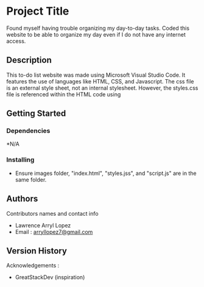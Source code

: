# Project Title

Found myself having trouble organizing my day-to-day tasks. Coded this website to be able to organize my day even if I do not have any internet access. 

## Description

This to-do list website was made using Microsoft Visual Studio Code. It features the use of languages like HTML, CSS, and Javascript. The css file is an external style sheet, not an 
internal stylesheet. However, the styles.css file is referenced within the HTML code using <link rel = "stylesheet" href="styles.css">

## Getting Started

### Dependencies

*N/A

### Installing

* Ensure images folder, "index.html", "styles.jss", and "script.js" are in the same folder.


## Authors

Contributors names and contact info

* Lawrence Arryl Lopez
* Email : arryllopez7@gmail.com

## Version History

Acknowledgements : 
* GreatStackDev (inspiration) 
